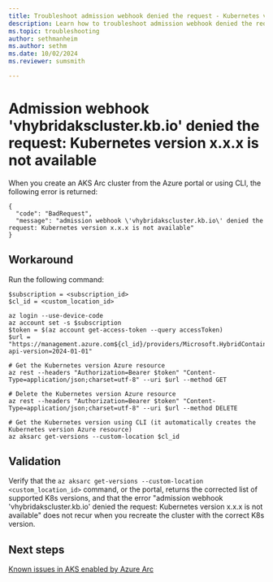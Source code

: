 ```yaml
---
title: Troubleshoot admission webhook denied the request - Kubernetes version x.x.x is not available
description: Learn how to troubleshoot admission webhook denied the request - Kubernetes version x.x.x is not available.
ms.topic: troubleshooting
author: sethmanheim
ms.author: sethm
ms.date: 10/02/2024
ms.reviewer: sumsmith

---
```


# Admission webhook 'vhybridakscluster.kb.io' denied the request: Kubernetes version x.x.x is not available

When you create an AKS Arc cluster from the Azure portal or using CLI, the following error is returned:

```output
{
  "code": "BadRequest",
  "message": "admission webhook \'vhybridakscluster.kb.io\' denied the request: Kubernetes version x.x.x is not available"
}
```

## Workaround

Run the following command:

```azurecli
$subscription = <subscription_id>
$cl_id = <custom_location_id>

az login --use-device-code
az account set -s $subscription
$token = $(az account get-access-token --query accessToken)
$url = "https://management.azure.com${cl_id}/providers/Microsoft.HybridContainerService/kubernetesVersions/default?api-version=2024-01-01"

# Get the Kubernetes version Azure resource
az rest --headers "Authorization=Bearer $token" "Content-Type=application/json;charset=utf-8" --uri $url --method GET

# Delete the Kubernetes version Azure resource
az rest --headers "Authorization=Bearer $token" "Content-Type=application/json;charset=utf-8" --uri $url --method DELETE

# Get the Kubernetes version using CLI (it automatically creates the Kubernetes version Azure resource)
az aksarc get-versions --custom-location $cl_id
```

## Validation

Verify that the `az aksarc get-versions --custom-location <custom_location_id>` command, or the portal, returns the corrected list of supported K8s versions, and that the error "admission webhook \'vhybridakscluster.kb.io\' denied the request: Kubernetes version x.x.x is not available" does not recur when you recreate the cluster with the correct K8s version.

## Next steps

[Known issues in AKS enabled by Azure Arc](aks-known-issues.md)
